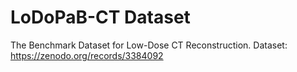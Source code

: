 # LoDoPaB-CT Dataset
The Benchmark Dataset for Low-Dose CT Reconstruction. 
Dataset: https://zenodo.org/records/3384092
